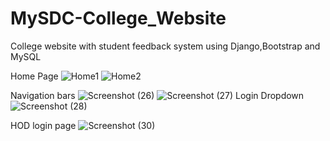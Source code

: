 # MySDC-College_Website
College website with student feedback system using Django,Bootstrap and MySQL

Home Page
![Home1](https://github.com/srinath9822/MySDC-College_Website/assets/116694532/f292074b-1fd3-40a6-8143-678ef548fcad)
![Home2](https://github.com/srinath9822/MySDC-College_Website/assets/116694532/b1b9c907-352a-418b-892a-3d46a0de3802)

Navigation bars
![Screenshot (26)](https://github.com/srinath9822/MySDC-College_Website/assets/116694532/9d7da5a4-5e6a-46fd-b22a-9b58b0225137)
![Screenshot (27)](https://github.com/srinath9822/MySDC-College_Website/assets/116694532/5bf10c76-14d0-4a2a-91f9-7f369f4632e0)
Login Dropdown
![Screenshot (28)](https://github.com/srinath9822/MySDC-College_Website/assets/116694532/a32f6b67-7165-41f1-979b-993b58ffea90)

HOD login page
![Screenshot (30)](https://github.com/srinath9822/MySDC-College_Website/assets/116694532/811c6789-6037-4d1c-977d-4a0f933acb8c)
